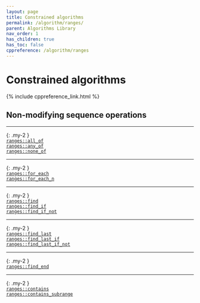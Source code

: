 ```yaml
---
layout: page
title: Constrained algorithms
permalink: /algorithm/ranges/
parent: Algorithms Library
nav_order: 1
has_children: true
has_toc: false
cppreference: /algorithm/ranges
---
```


<style>
p {
    padding: 0px;
    margin: 0px;
}
</style>

# Constrained algorithms

{% include cppreference_link.html %}

## <a id="nonmodifyingsequence"></a> Non-modifying sequence operations

---
{: .my-2 }

[`ranges::all_of`](all_any_none_of.md)

[`ranges::any_of`](all_any_none_of.md)

[`ranges::none_of`](all_any_none_of.md)

---
{: .my-2 }

[`ranges::for_each`](for_each.md)

[`ranges::for_each_n`](for_each_n.md)

---
{: .my-2 }

[`ranges::find`](find.md)

[`ranges::find_if`](find.md)

[`ranges::find_if_not`](find.md)

---
{: .my-2 }

[`ranges::find_last`](find_last.md)

[`ranges::find_last_if`](find_last.md)

[`ranges::find_last_if_not`](find_last.md)

---
{: .my-2 }

[`ranges::find_end`](find_end.md)

---
{: .my-2 }

[`ranges::contains`](contains.md)

[`ranges::contains_subrange`](contains.md)
